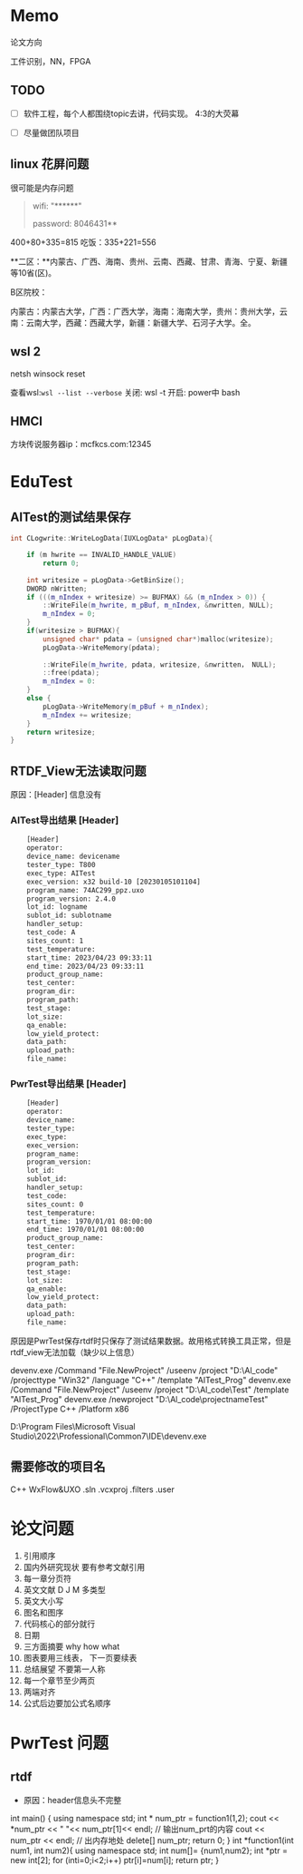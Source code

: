 # Memo

论文方向

工件识别，NN，FPGA



## TODO

- [ ] 软件工程，每个人都围绕topic去讲，代码实现。 4:3的大荧幕
- [ ] 尽量做团队项目







## linux 花屏问题

很可能是内存问题


> wifi: "*\*\*\*\*\*"
>
> password: 8046431**

400+80+335=815
吃饭：335+221=556

**二区：**内蒙古、广西、海南、贵州、云南、西藏、甘肃、青海、宁夏、新疆等10省(区)。

B区院校：

内蒙古：内蒙古大学，广西：广西大学，海南：海南大学，贵州：贵州大学，云南：云南大学，西藏：西藏大学，新疆：新疆大学、石河子大学。全。

## wsl 2
netsh winsock reset

查看wsl:`wsl --list --verbose`
关闭: wsl -t <wslname>
开启: power中 bash

## HMCl

方块传说服务器ip：mcfkcs.com:12345

# EduTest
## AITest的测试结果保存
```C++
int CLogwrite::WriteLogData(IUXLogData* pLogData){

    if (m hwrite == INVALID_HANDLE_VALUE)
        return 0;
    
    int writesize = pLogData->GetBinSize();
    DWORD nWritten;
    if (((m_nIndex + writesize) >= BUFMAX) && (m_nIndex > 0)) {
        ::WriteFile(m_hwrite, m_pBuf, m_nIndex, &nwritten, NULL);
        m_nIndex = 0;
    }
    if(writesize > BUFMAX){
        unsigned char* pdata = (unsigned char*)malloc(writesize);
        pLogData->WriteMemory(pdata);
    
        ::WriteFile(m_hwrite, pdata, writesize, &nwritten， NULL);
        ::free(pdata);
        m_nIndex = 0:
    }
    else {
        pLogData->WriteMemory(m_pBuf + m_nIndex);
        m_nIndex += writesize;
    }
    return writesize;
}
```

## RTDF_View无法读取问题
原因：[Header] 信息没有
### AITest导出结果 [Header]
``` txt
    [Header]
    operator: 
    device_name: devicename
    tester_type: T800
    exec_type: AITest
    exec_version: x32 build-10 [20230105101104]
    program_name: 74AC299_ppz.uxo
    program_version: 2.4.0
    lot_id: logname
    sublot_id: sublotname
    handler_setup: 
    test_code: A
    sites_count: 1
    test_temperature: 
    start_time: 2023/04/23 09:33:11
    end_time: 2023/04/23 09:33:11
    product_group_name: 
    test_center: 
    program_dir: 
    program_path: 
    test_stage: 
    lot_size: 
    qa_enable: 
    low_yield_protect: 
    data_path: 
    upload_path: 
    file_name: 
```
### PwrTest导出结果 [Header]
```txt
    [Header]
    operator: 
    device_name: 
    tester_type: 
    exec_type: 
    exec_version: 
    program_name: 
    program_version: 
    lot_id: 
    sublot_id: 
    handler_setup: 
    test_code:  
    sites_count: 0
    test_temperature: 
    start_time: 1970/01/01 08:00:00
    end_time: 1970/01/01 08:00:00
    product_group_name: 
    test_center: 
    program_dir: 
    program_path: 
    test_stage: 
    lot_size: 
    qa_enable: 
    low_yield_protect: 
    data_path: 
    upload_path: 
    file_name: 
```

原因是PwrTest保存rtdf时只保存了测试结果数据。故用格式转换工具正常，但是rtdf_view无法加载（缺少以上信息）


devenv.exe /Command "File.NewProject" /useenv /project "D:\Al_code" /projecttype "Win32" /language "C++" /template "AITest_Prog"
devenv.exe /Command "File.NewProject" /useenv /project "D:\Al_code\Test" /template "AITest_Prog"
devenv.exe /newproject "D:\Al_code\projectnameTest" /ProjectType C++ /Platform x86

D:\Program Files\Microsoft Visual Studio\2022\Professional\Common7\IDE\devenv.exe

## 需要修改的项目名
C++ WxFlow&UXO .sln .vcxproj .filters .user 





# 论文问题
1. 引用顺序
2. 国内外研究现状 要有参考文献引用
3. 每一章分页符
4. 英文文献 D J M 多类型
5. 英文大小写
6. 图名和图序
7. 代码核心的部分就行
8. 日期
9. 三方面摘要 why how what 
10. 图表要用三线表， 下一页要续表
11. 总结展望 不要第一人称
12. 每一个章节至少两页
13. 两端对齐
14. 公式后边要加公式名顺序

# PwrTest 问题
## rtdf
+ 原因：header信息头不完整


int main() {
    using namespace std;
    int * num_ptr = function1(1,2);
    cout << *num_ptr << " "<< num_ptr[1]<< endl;   // 输出num_prt的内容
    cout << num_ptr << endl;
    // 出内存地处
    delete[] num_ptr;
    return 0;
}
int *function1(int num1, int num2){
    using namespace std;
    int num[]= {num1,num2};
    int *ptr = new int[2];
    for (inti=0;i<2;i++)
        ptr[i]=num[i];
    return ptr;
}

